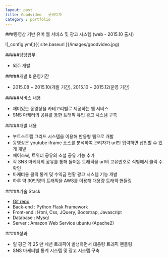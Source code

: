 ```yaml
---
layout: post
title: Goodvideo - 굿비디오
category : portfolio
---
```


###동영상 기반 유머 웹 서비스 및 광고 시스템 (web - 2015.10 출시)

![_config.yml]({{ site.baseurl }}/images/goodvideo.jpg)

#####담당업무	
- 외주 개발

#####개발 & 운영기간
- 2015.08 ~ 2015.10(개발 기간), 2015.10 ~ 2015.12(운영 기간)

#####서비스 내용
- 재미있는 동영상을 카테고리별로 제공하는 웹 서비스
- SNS 마케터의 공유를 통한 트래픽 유입 광고 시스템 구축

#####개발 내용
- 부트스트랩 그리드 시스템을 이용해 반응형 웹으로 개발
- 동영상은 youtube iframe 소스를 분석하여 관리자가 url만 입력하면 삽입할 수 있게 개발
- 페이스북, 트위터 공유의 소셜 공유 기능 추가
- 각 SNS 마케터의 공유를 통해 들어온 트래픽을 url의 고유번호로 식별해서 클릭 수 확인
- 마케터용 클릭 통계 및 수익금 현황 광고 시스템 기능 개발
- 하루 약 30만명의 트래픽을 AWS를 이용해 대용량 트래픽 핸들링

#####기술 Stack
- [Git repo](https://github.com/hongsa/goodvideo)
- Back-end : Python Flask Framework
- Front-end : Html, Css, JQuery, Bootstrap, Javascript
- Database : Mysql
- Server : Amazon Web Service ubuntu (Apache2)

#####성과
- 일 평균 약 25 만 세션 트래픽이 발생하면서 대용량 트래픽 핸들링
- SNS 마케터별 통계 시스템 및 광고 시스템 구축